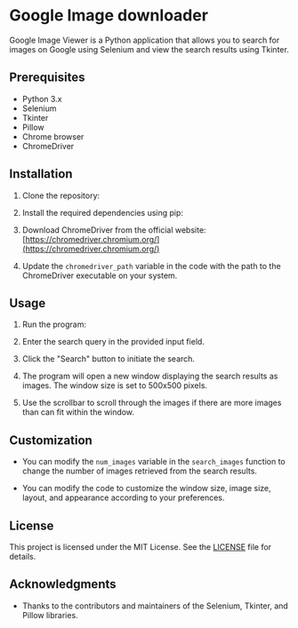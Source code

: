# Google Image downloader

Google Image Viewer is a Python application that allows you to search for images on Google using Selenium and view the search results using Tkinter.

## Prerequisites

- Python 3.x
- Selenium
- Tkinter
- Pillow
- Chrome browser
- ChromeDriver

## Installation

1. Clone the repository:

2. Install the required dependencies using pip:


3. Download ChromeDriver from the official website: [https://chromedriver.chromium.org/](https://chromedriver.chromium.org/)

4. Update the `chromedriver_path` variable in the code with the path to the ChromeDriver executable on your system.

## Usage

1. Run the program:

2. Enter the search query in the provided input field.

3. Click the "Search" button to initiate the search.

4. The program will open a new window displaying the search results as images. The window size is set to 500x500 pixels.

5. Use the scrollbar to scroll through the images if there are more images than can fit within the window.

## Customization

- You can modify the `num_images` variable in the `search_images` function to change the number of images retrieved from the search results.

- You can modify the code to customize the window size, image size, layout, and appearance according to your preferences.

## License

This project is licensed under the MIT License. See the [LICENSE](LICENSE) file for details.

## Acknowledgments

- Thanks to the contributors and maintainers of the Selenium, Tkinter, and Pillow libraries.



